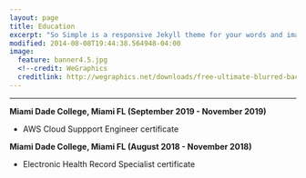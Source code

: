 ```yaml
---
layout: page
title: Education
excerpt: "So Simple is a responsive Jekyll theme for your words and images."
modified: 2014-08-08T19:44:38.564948-04:00
image:
  feature: banner4.5.jpg
  <!--credit: WeGraphics
  creditlink: http://wegraphics.net/downloads/free-ultimate-blurred-background-pack/ -->
---
```


<!--Looking for a simple, responsive, theme for your Jekyll powered blog? Well look no further. Here be **So Simple Theme**, the follow up to [**Minimal Mistakes**](http://mmistakes.github.io/minimal-mistakes) --- by designer slash illustrator [Michael Rose](http://mademistakes.com).-->

<hr/>


**Miami Dade College, Miami FL (September 2019 - November 2019)**
   * AWS Cloud Suppport Engineer certificate
 
**Miami Dade College, Miami FL (August 2018 - November 2018)**
   * Electronic Health Record Specialist certificate

 



[^1]: Example: *domain.com/category-name/post-title*
